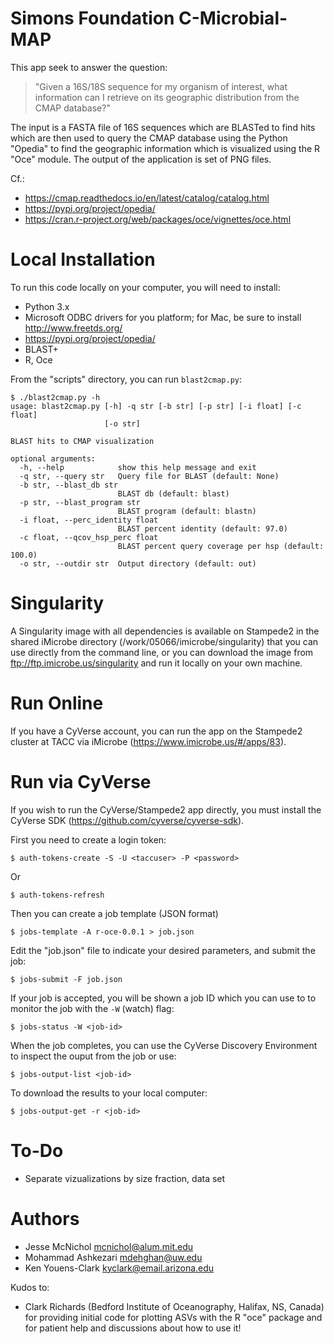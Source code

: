 # Simons Foundation C-Microbial-MAP

This app seek to answer the question:

> "Given a 16S/18S sequence for my organism of interest, what information can I retrieve on its geographic distribution from the CMAP database?"

The input is a FASTA file of 16S sequences which are BLASTed to find hits which are then used to query the CMAP database using the Python "Opedia" to find the geographic information which is visualized using the R "Oce" module. The output of the application is set of PNG files.

Cf.:

* https://cmap.readthedocs.io/en/latest/catalog/catalog.html
* https://pypi.org/project/opedia/
* https://cran.r-project.org/web/packages/oce/vignettes/oce.html

# Local Installation

To run this code locally on your computer, you will need to install:

* Python 3.x
* Microsoft ODBC drivers for you platform; for Mac, be sure to install http://www.freetds.org/
* https://pypi.org/project/opedia/
* BLAST+
* R, Oce

From the "scripts" directory, you can run `blast2cmap.py`:

````
$ ./blast2cmap.py -h
usage: blast2cmap.py [-h] -q str [-b str] [-p str] [-i float] [-c float]
                     [-o str]

BLAST hits to CMAP visualization

optional arguments:
  -h, --help            show this help message and exit
  -q str, --query str   Query file for BLAST (default: None)
  -b str, --blast_db str
                        BLAST db (default: blast)
  -p str, --blast_program str
                        BLAST program (default: blastn)
  -i float, --perc_identity float
                        BLAST percent identity (default: 97.0)
  -c float, --qcov_hsp_perc float
                        BLAST percent query coverage per hsp (default: 100.0)
  -o str, --outdir str  Output directory (default: out)
````

# Singularity

A Singularity image with all dependencies is available on Stampede2 in the shared iMicrobe directory (/work/05066/imicrobe/singularity) that you can use directly from the command line, or you can download the image from ftp://ftp.imicrobe.us/singularity and run it locally on your own machine.

# Run Online

If you have a CyVerse account, you can run the app on the Stampede2 cluster at TACC via iMicrobe (https://www.imicrobe.us/#/apps/83).

# Run via CyVerse

If you wish to run the CyVerse/Stampede2 app directly, you must install the CyVerse SDK (https://github.com/cyverse/cyverse-sdk). 

First you need to create a login token:

````
$ auth-tokens-create -S -U <taccuser> -P <password>
````

Or 

````
$ auth-tokens-refresh
````

Then you can create a job template (JSON format)

````
$ jobs-template -A r-oce-0.0.1 > job.json
````

Edit the "job.json" file to indicate your desired parameters, and submit the job:

````
$ jobs-submit -F job.json
````

If your job is accepted, you will be shown a job ID which you can use to to monitor the job with the `-W` (watch) flag:

````
$ jobs-status -W <job-id>
````

When the job completes, you can use the CyVerse Discovery Environment to inspect the ouput from the job or use:

````
$ jobs-output-list <job-id>
````

To download the results to your local computer:

````
$ jobs-output-get -r <job-id>
````

# To-Do

* Separate vizualizations by size fraction, data set

# Authors

* Jesse McNichol <mcnichol@alum.mit.edu>
* Mohammad Ashkezari <mdehghan@uw.edu> 
* Ken Youens-Clark <kyclark@email.arizona.edu>

Kudos to:
* Clark Richards (Bedford Institute of Oceanography, Halifax, NS, Canada) for providing initial code for plotting ASVs with the R "oce" package and for patient help and discussions about how to use it!
